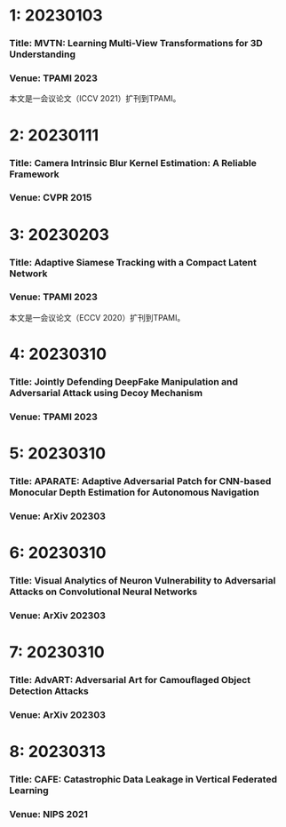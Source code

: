 # 1: 20230103
### Title: MVTN: Learning Multi-View Transformations for 3D Understanding
### Venue: TPAMI 2023
本文是一会议论文（ICCV 2021）扩刊到TPAMI。
# 2: 20230111
### Title: Camera Intrinsic Blur Kernel Estimation: A Reliable Framework
### Venue: CVPR 2015
# 3: 20230203
### Title: Adaptive Siamese Tracking with a Compact Latent Network
### Venue: TPAMI 2023
本文是一会议论文（ECCV 2020）扩刊到TPAMI。
# 4: 20230310
### Title: Jointly Defending DeepFake Manipulation and Adversarial Attack using Decoy Mechanism
### Venue: TPAMI 2023

# 5: 20230310
### Title: APARATE: Adaptive Adversarial Patch for CNN-based Monocular Depth Estimation for Autonomous Navigation
### Venue: ArXiv 202303


# 6: 20230310
### Title: Visual Analytics of Neuron Vulnerability to Adversarial Attacks on Convolutional Neural Networks
### Venue: ArXiv 202303

# 7: 20230310
### Title: AdvART: Adversarial Art for Camouflaged Object Detection Attacks
### Venue: ArXiv 202303

# 8: 20230313
### Title: CAFE: Catastrophic Data Leakage in Vertical Federated Learning
### Venue: NIPS 2021






















